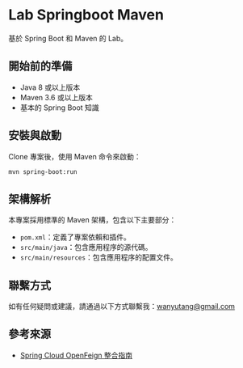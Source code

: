 # Lab Springboot Maven

基於 Spring Boot 和 Maven 的 Lab。

## 開始前的準備
- Java 8 或以上版本
- Maven 3.6 或以上版本
- 基本的 Spring Boot 知識

## 安裝與啟動
Clone 專案後，使用 Maven 命令來啟動：
```bash
mvn spring-boot:run
```

## 架構解析
本專案採用標準的 Maven 架構，包含以下主要部分：
- `pom.xml`：定義了專案依賴和插件。
- `src/main/java`：包含應用程序的源代碼。
- `src/main/resources`：包含應用程序的配置文件。

## 聯繫方式
如有任何疑問或建議，請通過以下方式聯繫我：[wanyutang@gmail.com]()

## 參考來源
- [Spring Cloud OpenFeign 整合指南](https://gist.github.com/wanyutang/2747c64766d08a609837246559f3111b)